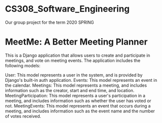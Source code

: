 # CS308_Software_Engineering
Our group project for the term 2020 SPRING

# MeetMe: A Better Meeting Planner

This is a Django application that allows users to create and participate in meetings, and vote on meeting events. The application includes the following models:

User: This model represents a user in the system, and is provided by Django's built-in auth application.
Events: This model represents an event in the calendar.
Meetings: This model represents a meeting, and includes information such as the creator, start and end time, and location.
MeetingParticipation: This model represents a user's participation in a meeting, and includes information such as whether the user has voted or not.
MeetingEvents: This model represents an event that occurs during a meeting, and includes information such as the event name and the number of votes received.
